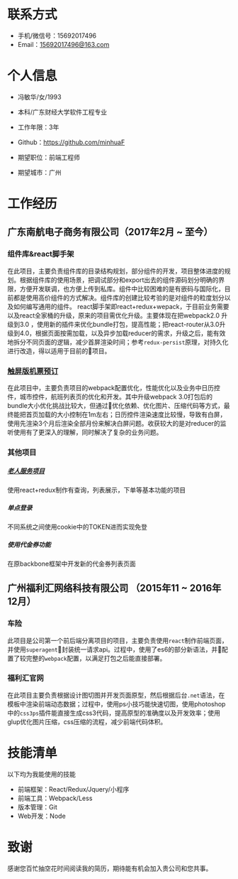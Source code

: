 
# 联系方式
- 手机/微信号：15692017496
- Email：15692017496@163.com 

# 个人信息
- 冯敏华/女/1993 
- 本科/广东财经大学软件工程专业 
- 工作年限：3年
- Github：https://github.com/minhuaF

- 期望职位：前端工程师
- 期望城市：广州

# 工作经历
## 广东南航电子商务有限公司（2017年2月 ~ 至今）
### 组件库&react脚手架
在此项目，主要负责组件库的目录结构规划，部分组件的开发，项目整体进度的规划。根据组件库的使用场景，把调试部分和export出去的组件源码划分明确的界限，方便开发联调，也方便上传到私库。组件中比较困难的是有嵌码与国际化，目前都是使用高价组件的方式解决。组件库的创建比较考验的是对组件的粒度划分以及如何编写通用的组件。
react脚手架即react+redux+wepack，于目前业务需要以及react全家桶的升级，原来的项目需优化升级。主要体现在把webpack2.0 升级到3.0 ，使用新的插件来优化bundle打包，提高性能；把react-router从3.0升级到4.0，根据页面按需加载，以及异步加载reducer的需求，升级之后，能有效地拆分不同页面的逻辑，减少首屏渲染时间；参考`redux-persist`原理，对持久化进行改造，得以适用于目前的项目。

### [触屏版机票预订](https://m.csair.com/booking_new/#/)
在此项目中，主要负责项目的webpack配置优化，性能优化以及业务中日历控件，城市控件，航班列表页的优化和开发。其中升级webpack 3.0打包后的bundle大小优化挑战比较大，但通过优化依赖、优化图片、压缩代码等方式，最终能把首页加载的大小控制在1m左右；日历控件渲染速度比较慢，导致有白屏，使用先渲染3个月后渲染全部月份来解决白屏问题。收获较大的是对reducer的监听使用有了更深入的理解，同时解决了复杂的业务问题。

### 其他项目
##### [老人服务项目](https://m.csair.com/extra_web/specialService/#/elderlyhelp)
使用react+redux制作有查询，列表展示，下单等基本功能的项目
##### 单点登录
不同系统之间使用cookie中的TOKEN进而实现免登
#####  使用代金券功能
在原backbone框架中开发新的代金券列表页面
  
## 广州福利汇网络科技有限公司 （2015年11 ~ 2016年12月）
### 车险
此项目是公司第一个前后端分离项目的项目，主要负责使用`react`制作前端页面，并使用`superagent`封装统一请求api。过程中，使用了es6的部分新语法，并配置了较完整的`webpack`配置，以满足打包之后能直接部署。

### 福利汇官网
在此项目主要负责根据设计图切图并开发页面原型，然后根据后台`.net`语法，在模板中渲染前端动态数据；过程中，使用ps小技巧能快速切图，使用photoshop中的`css3ps`插件能直接生成css3代码，提高原型的准确度以及开发效率；使用glup优化图片压缩，css压缩的流程，减少前端代码体积。

# 技能清单
以下均为我能使用的技能
- 前端框架：React/Redux/Jquery/小程序
- 前端工具：Webpack/Less
- 版本管理：Git
- Web开发：Node      

# 致谢
感谢您百忙抽空花时间阅读我的简历，期待能有机会加入贵公司和您共事。
      